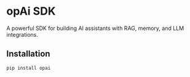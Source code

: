 # opAi SDK

A powerful SDK for building AI assistants with RAG, memory, and LLM integrations.

## Installation

```bash
pip install opai